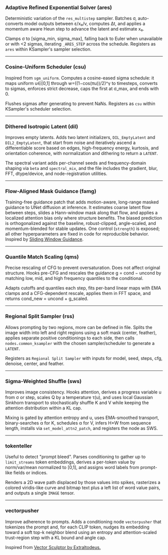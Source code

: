 ### Adaptive Refined Exponential Solver (ares)

Deterministic variation of the `res_multistep` sampler. Batches σ, auto-converts model outputs between ε/x₀/v, computes Δt, and applies a momentum aware Heun step to advance the latent and estimate x₀.

Clamps σ to [sigma_min, sigma_max], falling back to Euler when unavailable or with <2 sigmas, iterating `_ARES_STEP` across the schedule. Registers as `ares` within KSampler's sampler selection.

---

### Cosine-Uniform Scheduler (csu)

Inspired from `sgm_uniform`. Computes a cosine-eased sigma schedule: it maps uniform u∈[0,1] through w=((1−cos(πu))/2)^γ to timesteps, converts to sigmas, enforces strict decrease, caps the first at σ_max, and ends with 0.

Flushes sigmas after generating to prevent NaNs. Registers as `csu` within KSampler's scheduler selection.

---

### Dithered Isotropic Latent (dil)

Improves empty latents. Adds two latent initializers, `DIL_EmptyLatent` and `DIL2_EmptyLatent`, that start from noise and iteratively ascend a differentiable score based on edges, high-frequency energy, kurtosis, and orientation coherence, with normalization and dithering to return a `LATENT`.

The spectral variant adds per-channel seeds and frequency-domain shaping via `beta` and `spectral_mix`, and the file includes the gradient, blur, FFT, dtype/device, and node-registration utilities. 

---

### Flow-Aligned Mask Guidance (famg)

Training-free guidance patch that adds motion-aware, long-range masked guidance to UNet diffusion at inference. It estimates coarse latent flow between steps, slides a Hann-window mask along that flow, and applies a localized attention bias only where structure benefits. The biased prediction is orthogonalized against the baseline, robust-clipped, angle-scaled, and momentum-blended for stable updates. One control (`strength`) is exposed; all other hyperparameters are fixed in code for reproducible behavior. Inspired by [Sliding Window Guidance](https://arxiv.org/abs/2411.10257).

---

### Quantile Match Scaling (qms)

Precise rescaling of CFG to prevent oversaturation. Does not affect original structure. Hooks pre-CFG and rescales the guidance g = cond − uncond by matching low, mid, and high frequency quantiles to the conditional.

Adapts cutoffs and quantiles each step, fits per-band linear maps with EMA clamps and a CFG-dependent rescale, applies them in FFT space, and returns cond_new = uncond + g_scaled. 

---

### Regional Split Sampler (rss)

Allows prompting by two regions, more can be defined in file. Splits the image width into left and right regions using a soft mask (center, feather), applies separate positive conditionings to each side, then calls `nodes.common_ksampler` with the chosen sampler/scheduler to generate a `LATENT`.

Registers as `Regional Split Sampler` with inputs for model, seed, steps, cfg, denoise, center, and feather.

---

### Sigma-Weighted Shuffle (sws)

Improves image consistency. Hooks attention, derives a progress variable u from σ or step, scales Q by a temperature τ(u), and uses local Gaussian Sinkhorn transport to stochastically shuffle K and V while keeping the attention distribution within a KL cap.

Mixing is gated by attention entropy and u, uses EMA-smoothed transport, binary-searches α for K, schedules α for V, infers H×W from sequence length, installs via `set_model_attn2_patch`, and registers the node as SWS. 

---

### tokenteller

Useful to detect "prompt bleed". Parses conditioning to gather up to `limit_streams` token embeddings, derives a per-token value by norm/var/mean normalized to [0,1], and assigns word labels from prompt-like fields or indices.

Renders a 2D wave path displaced by those values into spikes, rasterizes a colored viridis-like curve and bitmap text plus a left list of word value pairs, and outputs a single `IMAGE` tensor.

---

### vectorpusher

Improve adherence to prompts. Adds a conditioning node `vectorpusher` that tokenizes the prompt and, for each CLIP token, nudges its embedding toward a soft top-k neighbor blend using an entropy and attention-scaled trust-region step with a KL bound and angle cap.

Inspired from [Vector Sculptor by Extraltodeus.](https://github.com/Extraltodeus/Vector_Sculptor_ComfyUI)
